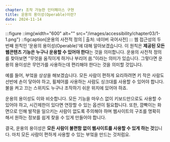 ```yaml
---
chapter: 조작 가능한 인터페이스 구현
title: 운용의 용이성(Operable)이란?
date: 2024-11-14
---
```


:::figure
::img{width="600" alt="" src="/images/accessibility/chapter03/1-1.png"}
::figcaption[운용의 사전적 정의 | 출처: 네이버 국어사전]
:::
웹 접근성의 두 번째 원칙인 ‘운용의 용이성(Operable)'에 대해 알아보겠습니다. 이 원칙은 **제공된 모든 웹콘텐츠 기능은 누구나 운용할 수 있어야 한다**는 것을 의미합니다. 운용의 사전적 정의를 찾아보면 “무엇을 움직이게 하거나 부리어 씀.”이라는 의미가 있습니다. 그렇다면 운용의 용이성은 무언가를 사용하는데 편리해야 한다는 것을 의미할 것입니다.

예를 들어, 부엌을 상상을 해보겠습니다. 모든 사람이 편하게 요리하려면 키 작은 사람도 선반에 손이 닿아야 하고, 휠체어를 사용하는 사람도 싱크대를 사용할 수 있어야 합니다. 불을 켜고 끄는 스위치도 누구나 조작하기 쉬운 위치에 있어야 하죠.

운용의 용이성도 이와 비슷합니다. 모든 기능을 마우스 없이 키보드만으로도 사용할 수 있어야 하고, 시간제한이 있다면 연장할 수 있는 옵션이 필요합니다. 또한, 깜빡이는 화면으로 인해 발작을 일으키는 사람이 없도록 주의해야 하며 웹사이트의 구조를 명확히 해서 원하는 정보를 쉽게 찾을 수 있게 만들어야 합니다.

결국, 운용의 용이성은 **모든 사람이 불편함 없이 웹사이트를 사용할 수 있게 하는 것**입니다. 마치 모든 사람이 편하게 사용할 수 있는 부엌을 만드는 것처럼요.
